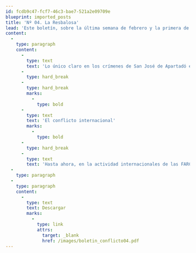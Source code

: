 ```yaml
---
id: fcdb9c47-fcf7-46c3-bae7-521a2e09709e
blueprint: imported_posts
title: 'Nº 04. La Resbalosa'
lead: 'Este boletín, sobre la última semana de febrero y la primera de marzo de 2005, se centra en analizar, en primera instancia, el asesinato de ocho personas en las veredas La Resbalosa y Mulatos, en Apartadó, Antioquia sin conocer hasta ese momento el autor. El análisis se centra precisamente en esclarecer al autor de los hechos, cuyos sospechosos están las FARC, las AUC y una brigada del Ejército. En el boletín también se analizan diferentes hechos del conflicto que tienen un componente internacional, como la firma de la extradición de alias Sonia, la captura de algunos guerrilleros y los acercamientos entre el gobierno francés y las FARC para lograr la liberación de Íngrid Betancourt.'
content:
  -
    type: paragraph
    content:
      -
        type: text
        text: 'Lo único claro en los crímenes de San José de Apartadó es que todo es confuso. Sin embargo, las “lógicas de terror” detrás de los hechos y el lugar donde ocurrieron pueden dar pistas para su esclarecimiento.'
      -
        type: hard_break
      -
        type: hard_break
        marks:
          -
            type: bold
      -
        type: text
        text: 'El conflicto internacional'
        marks:
          -
            type: bold
      -
        type: hard_break
      -
        type: text
        text: 'Hasta ahora, en la actividad internacionales de las FARC lo político y lo logístico-comercial marchaban por rieles distintos. Los hechos de esta semana demuestran que cada vez será más difícil mantenerlos separados.'
  -
    type: paragraph
  -
    type: paragraph
    content:
      -
        type: text
        text: Descargar
        marks:
          -
            type: link
            attrs:
              target: _blank
              href: /images/boletin_conflicto04.pdf
---
```

